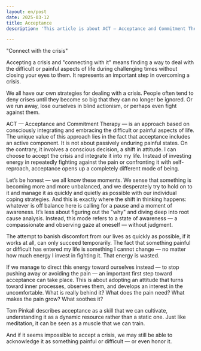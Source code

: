 ```yaml
---
layout: en/post
date: 2025-03-12
title: Acceptance
description: 'This article is about ACT — Acceptance and Commitment Therapy — distinctive perspective on times of crisis, following the motto "Connect with the crisis."'

---
```

"Connect with the crisis"

Accepting a crisis and "connecting with it" means finding a way to deal with the difficult or painful aspects of life during challenging times without closing your eyes to them. It represents an important step in overcoming a crisis.

We all have our own strategies for dealing with a crisis. People often tend to deny crises until they become so big that they can no longer be ignored. Or we run away, lose ourselves in blind actionism, or perhaps even fight against them.

ACT — Acceptance and Commitment Therapy — is an approach based on consciously integrating and embracing the difficult or painful aspects of life. The unique value of this approach lies in the fact that acceptance includes an active component. It is not about passively enduring painful states. On the contrary, it involves a conscious decision, a shift in attitude. I can choose to accept the crisis and integrate it into my life. Instead of investing energy in repeatedly fighting against the pain or confronting it with self-reproach, acceptance opens up a completely different mode of being.

Let’s be honest — we all know these moments. We sense that something is becoming more and more unbalanced, and we desperately try to hold on to it and manage it as quickly and quietly as possible with our individual coping strategies. And this is exactly where the shift in thinking happens: whatever is off balance here is calling for a pause and a moment of awareness. It’s less about figuring out the "why" and diving deep into root cause analysis. Instead, this mode refers to a state of awareness — a compassionate and observing gaze at oneself — without judgment.

The attempt to banish discomfort from our lives as quickly as possible, if it works at all, can only succeed temporarily. The fact that something painful or difficult has entered my life is something I cannot change — no matter how much energy I invest in fighting it. That energy is wasted.

If we manage to direct this energy toward ourselves instead — to stop pushing away or avoiding the pain — an important first step toward acceptance can take place. This is about adopting an attitude that turns toward inner processes, observes them, and develops an interest in the uncomfortable. What is really behind it? What does the pain need? What makes the pain grow? What soothes it?

Tom Pinkall describes acceptance as a skill that we can cultivate, understanding it as a dynamic resource rather than a static one. Just like meditation, it can be seen as a muscle that we can train.

And if it seems impossible to accept a crisis, we may still be able to acknowledge it as something painful or difficult — or even honor it.
